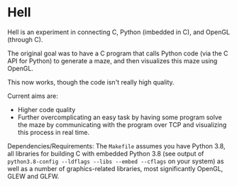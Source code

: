 # Hell

Hell is an experiment in connecting C, Python (imbedded in C), and OpenGL (through C).

The original goal was to have a C program that calls Python code (via the C API for Python) to generate a maze, and then visualizes this maze using OpenGL.

This now works, though the code isn't really high quality.

Current aims are:
- Higher code quality
- Further overcomplicating an easy task by having some program solve the maze by communicating with the program over TCP and visualizing this process in real time.

Dependencies/Requirements:
The `Makefile` assumes you have Python 3.8, all libraries for building C with embedded Python 3.8 (see output of `python3.8-config --ldflags --libs --embed --cflags` on your system) as well as a number of graphics-related libraries, most significantly OpenGL, GLEW and GLFW.
